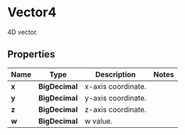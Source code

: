 

# Vector4

4D vector.

## Properties

Name | Type | Description | Notes
------------ | ------------- | ------------- | -------------
**x** | **BigDecimal** | x-axis coordinate. | 
**y** | **BigDecimal** | y-axis coordinate. | 
**z** | **BigDecimal** | z-axis coordinate. | 
**w** | **BigDecimal** | w value. | 



